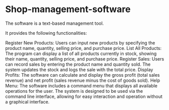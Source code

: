 # Shop-management-software
The software is a text-based management tool.

It provides the following functionalities:

Register New Products: Users can input new products by specifying the product name, quantity, selling price, and purchase price.
List All Products: The program can display a list of all products currently in stock, showing their name, quantity, selling price, and purchase price.
Register Sales: Users can record sales by entering the product name and quantity sold. The system updates the stock and logs the sale with the total price.
Display Profits: The software can calculate and display the gross profit (total sales revenue) and net profit (sales revenue minus the cost of goods sold).
Help Menu: The software includes a command menu that displays all available operations for the user.
The system is designed to be used via the command line interface, allowing for easy interaction and operation without a graphical interface.
